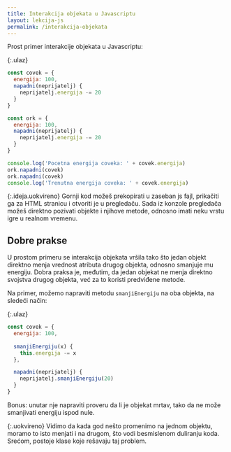```yaml
---
title: Interakcija objekata u Javascriptu
layout: lekcija-js
permalink: /interakcija-objekata
---
```


Prost primer interakcije objekata u Javascriptu:

{:.ulaz}
```js
const covek = {
  energija: 100,
  napadni(neprijatelj) {
    neprijatelj.energija -= 20
  }
}

const ork = {
  energija: 100,
  napadni(neprijatelj) {
    neprijatelj.energija -= 20
  }
}

console.log('Pocetna energija coveka: ' + covek.energija)
ork.napadni(covek)
ork.napadni(covek)
console.log('Trenutna energija coveka: ' + covek.energija)
```

{:.ideja.uokvireno}
Gornji kod možeš prekopirati u zaseban js fajl, prikačiti ga za HTML stranicu i otvoriti je u pregledaču. Sada iz konzole pregledača možeš direktno 
pozivati objekte i njihove metode, odnosno imati neku vrstu igre u realnom vremenu.

## Dobre prakse

U prostom primeru se interakcija objekata vršila tako što jedan objekt direktno menja vrednost atributa drugog objekta, odnosno smanjuje mu energiju. Dobra praksa je, međutim, da jedan objekat ne menja direktno svojstva drugog objekta, već za to koristi predviđene metode. 

Na primer, možemo napraviti metodu `smanjiEnergiju` na oba objekta, na sledeći način: 

{:.ulaz}
```js
const covek = {
  energija: 100,
    
  smanjiEnergiju(x) {
    this.energija -= x
  },

  napadni(neprijatelj) {
    neprijatelj.smanjiEnergiju(20)
  }
}
```

Bonus: unutar nje napraviti proveru da li je objekat mrtav, tako da ne može smanjivati energiju ispod nule.

{:.uokvireno}
Vidimo da kada god nešto promenimo na jednom objektu, moramo to isto menjati i na drugom, što vodi besmislenom duliranju koda. Srećom, postoje klase koje rešavaju taj problem.
